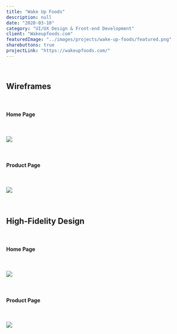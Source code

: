 ```yaml
---
title: "Wake Up Foods"
description: null
date: "2020-03-10"
category: "UI/UX Design & Front-end Development"
client: "Wakeupfoods.com"
featuredImage: "../images/projects/wake-up-foods/featured.png"
sharebuttons: true
projectLink: "https://wakeupfoods.com/"
---
```


<br />

## Wireframes
<br />

#### Home Page
<br />

![](../images/projects/wake-up-foods/home-page-wireframe.png)
<br />
<br />
<br />

#### Product Page
<br />

![](../images/projects/wake-up-foods/product-page-wireframe.png)
<br />
<br />
<br />

## High-Fidelity Design
<br />

#### Home Page
<br />

![](../images/projects/wake-up-foods/home-page.png)
<br />
<br />
<br />

#### Product Page
<br />

![](../images/projects/wake-up-foods/product-page.png)